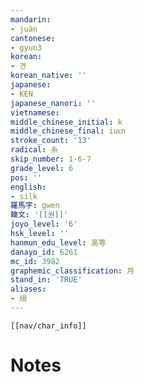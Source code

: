 ```yaml
---
mandarin:
- juàn
cantonese:
- gyun3
korean:
- 견
korean_native: ''
japanese:
- KEN
japanese_nanori: ''
vietnamese:
middle_chinese_initial: k
middle_chinese_final: iuᴇn
stroke_count: '13'
radical: 糸
skip_number: 1-6-7
grade_level: 6
pos: ''
english:
- silk
羅馬字: gwen
韓文: '[[권]]'
joyo_level: '6'
hsk_level: ''
hanmun_edu_level: 高等
danayo_id: 6261
mc_id: 3982
graphemic_classification: 月
stand_in: 'TRUE'
aliases:
- 绢
---
```

```meta-bind-embed
[[nav/char_info]]
```

# Notes

